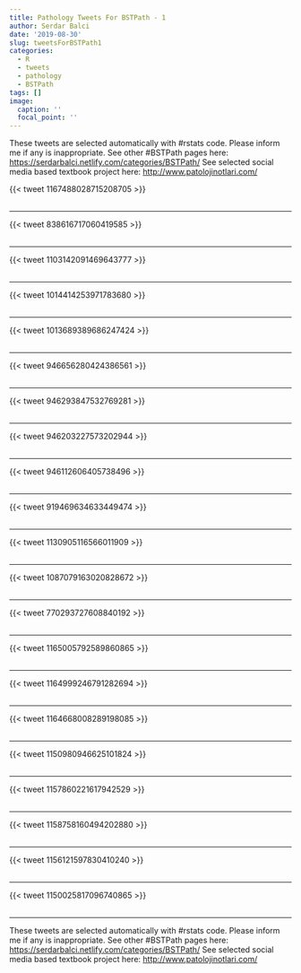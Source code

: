 ```yaml
---
title: Pathology Tweets For BSTPath - 1
author: Serdar Balci
date: '2019-08-30'
slug: tweetsForBSTPath1
categories:
  - R
  - tweets
  - pathology
  - BSTPath
tags: []
image:
  caption: ''
  focal_point: ''
---
```



These tweets are selected automatically with #rstats code. Please inform me if any is inappropriate.
See other #BSTPath pages here: https://serdarbalci.netlify.com/categories/BSTPath/ 
See selected social media based textbook project here: http://www.patolojinotlari.com/

{{< tweet 1167488028715208705 >}}
<br>
<br>
<hr>
{{< tweet 838616717060419585 >}}
<br>
<br>
<hr>
{{< tweet 1103142091469643777 >}}
<br>
<br>
<hr>
{{< tweet 1014414253971783680 >}}
<br>
<br>
<hr>
{{< tweet 1013689389686247424 >}}
<br>
<br>
<hr>
{{< tweet 946656280424386561 >}}
<br>
<br>
<hr>
{{< tweet 946293847532769281 >}}
<br>
<br>
<hr>
{{< tweet 946203227573202944 >}}
<br>
<br>
<hr>
{{< tweet 946112606405738496 >}}
<br>
<br>
<hr>
{{< tweet 919469634633449474 >}}
<br>
<br>
<hr>
{{< tweet 1130905116566011909 >}}
<br>
<br>
<hr>
{{< tweet 1087079163020828672 >}}
<br>
<br>
<hr>
{{< tweet 770293727608840192 >}}
<br>
<br>
<hr>
{{< tweet 1165005792589860865 >}}
<br>
<br>
<hr>
{{< tweet 1164999246791282694 >}}
<br>
<br>
<hr>
{{< tweet 1164668008289198085 >}}
<br>
<br>
<hr>
{{< tweet 1150980946625101824 >}}
<br>
<br>
<hr>
{{< tweet 1157860221617942529 >}}
<br>
<br>
<hr>
{{< tweet 1158758160494202880 >}}
<br>
<br>
<hr>
{{< tweet 1156121597830410240 >}}
<br>
<br>
<hr>
{{< tweet 1150025817096740865 >}}
<br>
<br>
<hr>


These tweets are selected automatically with #rstats code. Please inform me if any is inappropriate.
See other #BSTPath pages here: https://serdarbalci.netlify.com/categories/BSTPath/ 
See selected social media based textbook project here: http://www.patolojinotlari.com/
